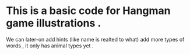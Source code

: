 <h1>This is a basic code for Hangman game illustrations .</h1>

We can later-on add hints (like name is realted to what) add more types of words , it only has animal types yet .
